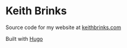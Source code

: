 # Keith Brinks

Source code for my website at [keithbrinks.com](https://keithbrinks.com)

Built with [Hugo](https://gohugo.io/)
